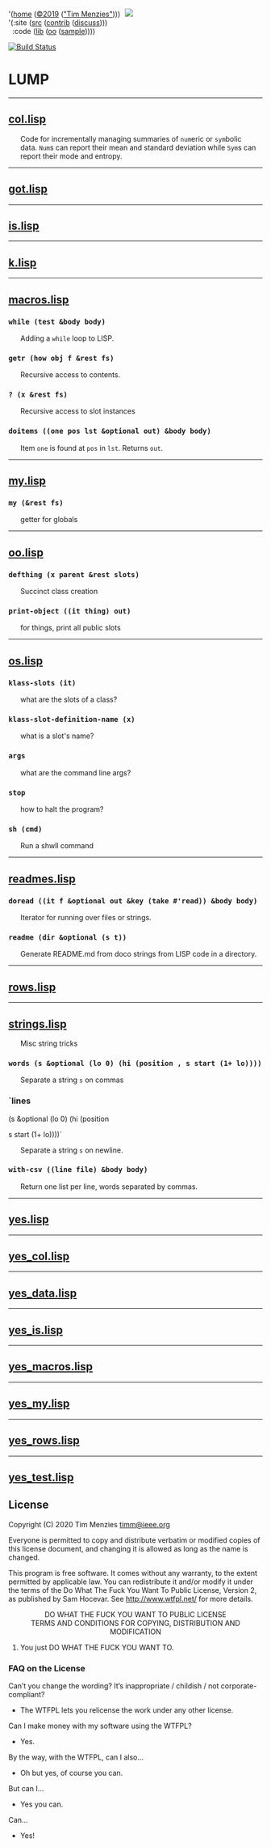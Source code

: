 <a name=top></a>
'([home](https://github.com/timm/lisp/blob/master/README.md#top) 
([&copy;2019](https://github.com/timm/lisp/blob/master/LICENSE.md) 
(["Tim Menzies"](http://menzies.us))))
<img width=1 height=25 src="https://github.com/timm/lisp/blob/master/etc/img/FFFFFF.png">
<a href="https://github.com/timm/lisp/blob/master/README.md#top">
<img src="https://raw.githubusercontent.com/timm/lisp/master/etc/img/gotlisp.png" ></a><br>
'(:site ([src](http://github.com/timm/lisp) 
([contrib](https://github.com/timm/lisp/blob/master/CONTRIBUTING.md)
([discuss](https://github.com/timm/lisp/issues))))      
&nbsp;&nbsp;:code ([lib](https://github.com/timm/lisp/tree/master/src/lib/README.md#top)
([oo](https://github.com/timm/lisp/tree/master/src/oo/README.md#top)
([sample](https://github.com/timm/lisp/tree/master/src/sample/README.md#top)))))

[![Build Status](https://travis-ci.org/timm/lump.svg?branch=master)](https://travis-ci.org/timm/lump)


# LUMP




-------

## [col.lisp](col.lisp)





<ul>

Code for incrementally managing summaries of  `num`eric or `sym`bolic  
data. `Num`s can report their mean and standard deviation while `Sym`s can
report their mode and entropy.

</ul>





-------

## [got.lisp](got.lisp)



-------

## [is.lisp](is.lisp)



-------

## [k.lisp](k.lisp)



-------

## [macros.lisp](macros.lisp)


### `while (test &body body)`



<ul>

Adding a `while` loop to LISP.

</ul>



### `getr (how obj f &rest fs)`



<ul>

Recursive access to contents.

</ul>



### `? (x &rest fs)`



<ul>

Recursive access to slot instances

</ul>



### `doitems ((one pos lst &optional out) &body body)`



<ul>

Item `one` is found at `pos` in `lst`. Returns `out`.

</ul>




-------

## [my.lisp](my.lisp)


### `my (&rest fs)`



<ul>

getter for globals

</ul>




-------

## [oo.lisp](oo.lisp)


### `defthing (x parent &rest slots)`



<ul>

Succinct class creation

</ul>



### `print-object ((it thing) out)`



<ul>

for things, print all public slots

</ul>




-------

## [os.lisp](os.lisp)


### `klass-slots (it)`



<ul>

what are the slots of a class?

</ul>



### `klass-slot-definition-name (x)`



<ul>

what is a slot's name?

</ul>



### `args `



<ul>

what are the command line args?

</ul>



### `stop `



<ul>

how to halt the program?

</ul>



### `sh (cmd)`



<ul>

Run a shwll command

</ul>




-------

## [readmes.lisp](readmes.lisp)


### `doread ((it f &optional out &key (take #'read)) &body body)`



<ul>

Iterator for running over files or strings.

</ul>



### `readme (dir &optional (s t))`



<ul>

Generate README.md from doco strings from LISP code in a directory.

</ul>




-------

## [rows.lisp](rows.lisp)



-------

## [strings.lisp](strings.lisp)





<ul>

Misc string tricks

</ul>




### `words (s &optional (lo 0) (hi (position , s start (1+ lo))))`



<ul>

Separate a string `s` on commas

</ul>



### `lines 
(s &optional (lo 0)
 (hi
  (position
   
   s start (1+ lo))))`



<ul>

Separate a string `s` on newline.

</ul>



### `with-csv ((line file) &body body)`



<ul>

Return one list per line, words separated by commas.

</ul>




-------

## [yes.lisp](yes.lisp)



-------

## [yes_col.lisp](yes_col.lisp)



-------

## [yes_data.lisp](yes_data.lisp)



-------

## [yes_is.lisp](yes_is.lisp)



-------

## [yes_macros.lisp](yes_macros.lisp)



-------

## [yes_my.lisp](yes_my.lisp)



-------

## [yes_rows.lisp](yes_rows.lisp)



-------

## [yes_test.lisp](yes_test.lisp)


## License

 Copyright (C) 2020 Tim Menzies <timm@ieee.org>

 Everyone is permitted to copy and distribute verbatim or modified 
 copies of this license document, and changing it is allowed as long 
 as the name is changed. 

This program is free software. It comes without any warranty, to
the extent permitted by applicable law. You can redistribute it
and/or modify it under the terms of the Do What The Fuck You Want
To Public License, Version 2, as published by Sam Hocevar. See
http://www.wtfpl.net/ for more details. 

<p align=center>
            DO WHAT THE FUCK YOU WANT TO PUBLIC LICENSE <br>
   TERMS AND CONDITIONS FOR COPYING, DISTRIBUTION AND MODIFICATION 
</p>

1. You just DO WHAT THE FUCK YOU WANT TO.


### FAQ on the License

Can’t you change the wording? It’s inappropriate / childish / not corporate-compliant?

- The WTFPL lets you relicense the work under any other license.

Can I make money with my software using the WTFPL?

- Yes.

By the way, with the WTFPL, can I also…

- Oh but yes, of course you can.

But can I…

- Yes you can.

Can…

- Yes!


